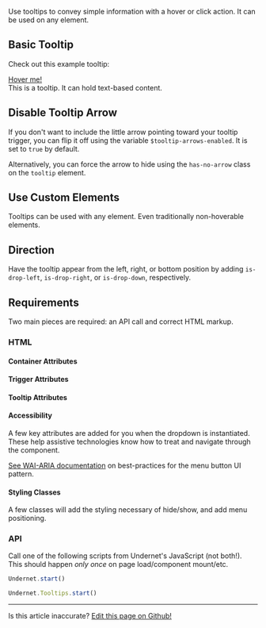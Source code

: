 Use tooltips to convey simple information with a hover or click action. It can be used on any element.

## Basic Tooltip

Check out this example tooltip:

<span data-tooltip="new-tooltip" data-visible="false">
  <a href="#" data-target="new-tooltip" class="tooltip-button">Hover me!</a>
  <div id="new-tooltip" class="tooltip-box">
    <div>This is a tooltip. It can hold text-based content.</div>
  </div>
</span>

## Disable Tooltip Arrow

If you don't want to include the little arrow pointing toward your tooltip trigger, you can flip it off using the variable `$tooltip-arrows-enabled`. It is set to `true` by default.

Alternatively, you can force the arrow to hide using the `has-no-arrow` class on the `tooltip` element.

## Use Custom Elements

Tooltips can be used with any element. Even traditionally non-hoverable elements.

## Direction

Have the tooltip appear from the left, right, or bottom position by adding `is-drop-left`, `is-drop-right`, or `is-drop-down`, respectively.

## Requirements

Two main pieces are required: an API call and correct HTML markup.

### HTML

#### Container Attributes

#### Trigger Attributes

#### Tooltip Attributes

#### Accessibility

A few key attributes are added for you when the dropdown is instantiated. These help assistive technologies know how to treat and navigate through the component.

[See WAI-ARIA documentation](https://www.w3.org/TR/wai-aria-practices-1.1/examples/menu-button/menu-button-links.html) on best-practices for the menu button UI pattern.

#### Styling Classes

A few classes will add the styling necessary of hide/show, and add menu positioning.

### API

Call one of the following scripts from Undernet's JavaScript (not both!). This should happen _only once_ on page load/component mount/etc.

```js
Undernet.start()
```

```js
Undernet.Tooltips.start()
```

<hr />
<p class="has-right-text">Is this article inaccurate? <a href="https://github.com/geotrev/undernet/tree/master/docs/dropdowns.md">Edit this page on Github!</a></p>
